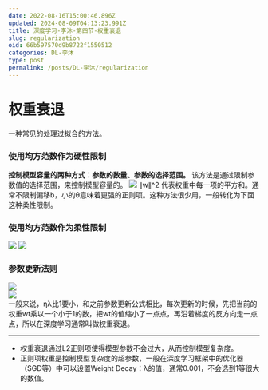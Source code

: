 ```yaml
---
date: 2022-08-16T15:00:46.896Z
updated: 2024-08-09T04:13:23.991Z
title: 深度学习-李沐-第四节-权重衰退
slug: regularization
oid: 66b597570d9b8722f1550512
categories: DL-李沐
type: post
permalink: /posts/DL-李沐/regularization
---
```



# 权重衰退

一种常见的处理过拟合的方法。

### 使用均方范数作为硬性限制

**控制模型容量的两种方式：参数的数量、参数的选择范围。**
该方法是通过限制参数值的选择范围，来控制模型容量的。
![](https://qiniu.kanes.top/blog/5e95f4e3.png)
∥w∥^2 代表权重中每一项的平方和。通常不限制偏移b，小的θ意味着更强的正则项。这种方法很少用，一般转化为下面这种柔性限制。

### 使用均方范数作为柔性限制

![](https://qiniu.kanes.top/blog/33e4f08c.png)
![](https://qiniu.kanes.top/blog/5c05bb18.png)

### 参数更新法则  

![](https://qiniu.kanes.top/blog/192a5605.png)  
![](https://qiniu.kanes.top/blog/0591d16b.png)  
一般来说，ηλ比1要小，和之前参数更新公式相比，每次更新的时候，先把当前的权重wt乘以一个小于1的数，把wt的值缩小了一点点，再沿着梯度的反方向走一点点，所以在深度学习通常叫做权重衰退。

---



* 权重衰退通过L2正则项使得模型参数不会过大，从而控制模型复杂度。
* 正则项权重是控制模型复杂度的超参数，一般在深度学习框架中的优化器（SGD等）中可以设置Weight Decay：λ的值，通常0.001，不会选到1等很大的数值。